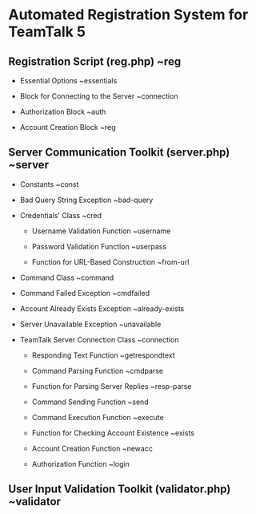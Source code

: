 # Automated Registration System for TeamTalk 5

## Registration Script (reg.php) ~reg

-   Essential Options ~essentials

-   Block for Connecting to the Server ~connection

-   Authorization Block ~auth

-   Account Creation Block ~reg

## Server Communication Toolkit (server.php) ~server

-   Constants ~const

-   Bad Query String Exception ~bad-query

-   Credentials' Class ~cred

    -   Username Validation Function ~username

    -   Password Validation Function ~userpass

    -   Function for URL-Based Construction ~from-url

-   Command Class ~command

-   Command Failed Exception ~cmdfailed

-   Account Already Exists Exception ~already-exists

-   Server Unavailable Exception ~unavailable

-   TeamTalk Server Connection Class ~connection

    -   Responding Text Function ~getrespondtext

    -   Command Parsing Function ~cmdparse

    -   Function for Parsing Server Replies ~resp-parse

    -   Command Sending Function ~send

    -   Command Execution Function ~execute

    -   Function for Checking Account Existence ~exists

    -   Account Creation Function ~newacc

    -   Authorization Function ~login

## User Input Validation Toolkit (validator.php) ~validator
